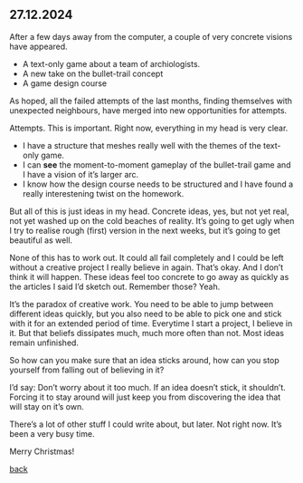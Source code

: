 ## 27.12.2024

After a few days away from the computer, a couple of very concrete visions have appeared.
- A text-only game about a team of archiologists.
- A new take on the bullet-trail concept
- A game design course

As hoped, all the failed attempts of the last months, finding themselves with unexpected neighbours, have merged into new opportunities for attempts.

Attempts. This is important. Right now, everything in my head is very clear. 
- I have a structure that meshes really well with the themes of the text-only game. 
- I can **see** the moment-to-moment gameplay of the bullet-trail game and I have a vision of it’s larger arc. 
- I know how the design course needs to be structured and I have found a really interestening twist on the homework.

But all of this is just ideas in my head. Concrete ideas, yes, but not yet real, not yet washed up on the cold beaches of reality. It’s going to get ugly when I try to realise rough (first) version in the next weeks, but it’s going to get beautiful as well.

None of this has to work out. It could all fail completely and I could be left without a creative project I really believe in again. That’s okay. And I don’t think it will happen. These ideas feel too concrete to go away as quickly as the articles I said I’d sketch out. Remember those? Yeah.


It’s the paradox of creative work. You need to be able to jump between different ideas quickly, but you also need to be able to pick one and stick with it for an extended period of time. Everytime I start a project, I believe in it. But that beliefs dissipates much, much more often than not. Most ideas remain unfinished.

So how can you make sure that an idea sticks around, how can you stop yourself from falling out of believing in it?

I’d say: Don’t worry about it too much. If an idea doesn’t stick, it shouldn’t. Forcing it to stay around will just keep you from discovering the idea that will stay on it’s own.

There’s a lot of other stuff I could write about, but later. Not right now. It’s been a very busy time.

Merry Christmas!

[back](blogagain)


